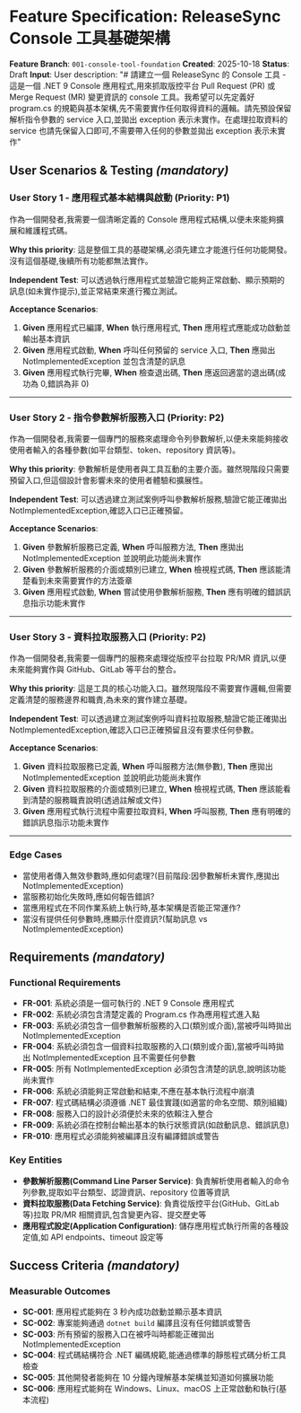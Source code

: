 # Feature Specification: ReleaseSync Console 工具基礎架構

**Feature Branch**: `001-console-tool-foundation`
**Created**: 2025-10-18
**Status**: Draft
**Input**: User description: "# 請建立一個 ReleaseSync 的 Console 工具 - 這是一個 .NET 9 Console 應用程式,用來抓取版控平台 Pull Request (PR) 或 Merge Request (MR) 變更資訊的 console 工具。我希望可以先定義好 program.cs 的規範與基本架構,先不需要實作任何取得資料的邏輯。請先預設保留解析指令參數的 service 入口,並拋出 exception 表示未實作。在處理拉取資料的 service 也請先保留入口即可,不需要帶入任何的參數並拋出 exception 表示未實作"

## User Scenarios & Testing *(mandatory)*

### User Story 1 - 應用程式基本結構與啟動 (Priority: P1)

作為一個開發者,我需要一個清晰定義的 Console 應用程式結構,以便未來能夠擴展和維護程式碼。

**Why this priority**: 這是整個工具的基礎架構,必須先建立才能進行任何功能開發。沒有這個基礎,後續所有功能都無法實作。

**Independent Test**: 可以透過執行應用程式並驗證它能夠正常啟動、顯示預期的訊息(如未實作提示),並正常結束來進行獨立測試。

**Acceptance Scenarios**:

1. **Given** 應用程式已編譯, **When** 執行應用程式, **Then** 應用程式應能成功啟動並輸出基本資訊
2. **Given** 應用程式啟動, **When** 呼叫任何預留的 service 入口, **Then** 應拋出 NotImplementedException 並包含清楚的訊息
3. **Given** 應用程式執行完畢, **When** 檢查退出碼, **Then** 應返回適當的退出碼(成功為 0,錯誤為非 0)

---

### User Story 2 - 指令參數解析服務入口 (Priority: P2)

作為一個開發者,我需要一個專門的服務來處理命令列參數解析,以便未來能夠接收使用者輸入的各種參數(如平台類型、token、repository 資訊等)。

**Why this priority**: 參數解析是使用者與工具互動的主要介面。雖然現階段只需要預留入口,但這個設計會影響未來的使用者體驗和擴展性。

**Independent Test**: 可以透過建立測試案例呼叫參數解析服務,驗證它能正確拋出 NotImplementedException,確認入口已正確預留。

**Acceptance Scenarios**:

1. **Given** 參數解析服務已定義, **When** 呼叫服務方法, **Then** 應拋出 NotImplementedException 並說明此功能尚未實作
2. **Given** 參數解析服務的介面或類別已建立, **When** 檢視程式碼, **Then** 應該能清楚看到未來需要實作的方法簽章
3. **Given** 應用程式啟動, **When** 嘗試使用參數解析服務, **Then** 應有明確的錯誤訊息指示功能未實作

---

### User Story 3 - 資料拉取服務入口 (Priority: P2)

作為一個開發者,我需要一個專門的服務來處理從版控平台拉取 PR/MR 資訊,以便未來能夠實作與 GitHub、GitLab 等平台的整合。

**Why this priority**: 這是工具的核心功能入口。雖然現階段不需要實作邏輯,但需要定義清楚的服務邊界和職責,為未來的實作建立基礎。

**Independent Test**: 可以透過建立測試案例呼叫資料拉取服務,驗證它能正確拋出 NotImplementedException,確認入口已正確預留且沒有要求任何參數。

**Acceptance Scenarios**:

1. **Given** 資料拉取服務已定義, **When** 呼叫服務方法(無參數), **Then** 應拋出 NotImplementedException 並說明此功能尚未實作
2. **Given** 資料拉取服務的介面或類別已建立, **When** 檢視程式碼, **Then** 應該能看到清楚的服務職責說明(透過註解或文件)
3. **Given** 應用程式執行流程中需要拉取資料, **When** 呼叫服務, **Then** 應有明確的錯誤訊息指示功能未實作

---

### Edge Cases

- 當使用者傳入無效參數時,應如何處理?(目前階段:因參數解析未實作,應拋出 NotImplementedException)
- 當服務初始化失敗時,應如何報告錯誤?
- 當應用程式在不同作業系統上執行時,基本架構是否能正常運作?
- 當沒有提供任何參數時,應顯示什麼資訊?(幫助訊息 vs NotImplementedException)

## Requirements *(mandatory)*

### Functional Requirements

- **FR-001**: 系統必須是一個可執行的 .NET 9 Console 應用程式
- **FR-002**: 系統必須包含清楚定義的 Program.cs 作為應用程式進入點
- **FR-003**: 系統必須包含一個參數解析服務的入口(類別或介面),當被呼叫時拋出 NotImplementedException
- **FR-004**: 系統必須包含一個資料拉取服務的入口(類別或介面),當被呼叫時拋出 NotImplementedException 且不需要任何參數
- **FR-005**: 所有 NotImplementedException 必須包含清楚的訊息,說明該功能尚未實作
- **FR-006**: 系統必須能夠正常啟動和結束,不應在基本執行流程中崩潰
- **FR-007**: 程式碼結構必須遵循 .NET 最佳實踐(如適當的命名空間、類別組織)
- **FR-008**: 服務入口的設計必須便於未來的依賴注入整合
- **FR-009**: 系統必須在控制台輸出基本的執行狀態資訊(如啟動訊息、錯誤訊息)
- **FR-010**: 應用程式必須能夠被編譯且沒有編譯錯誤或警告

### Key Entities

- **參數解析服務(Command Line Parser Service)**: 負責解析使用者輸入的命令列參數,提取如平台類型、認證資訊、repository 位置等資訊
- **資料拉取服務(Data Fetching Service)**: 負責從版控平台(GitHub、GitLab 等)拉取 PR/MR 相關資訊,包含變更內容、提交歷史等
- **應用程式設定(Application Configuration)**: 儲存應用程式執行所需的各種設定值,如 API endpoints、timeout 設定等

## Success Criteria *(mandatory)*

### Measurable Outcomes

- **SC-001**: 應用程式能夠在 3 秒內成功啟動並顯示基本資訊
- **SC-002**: 專案能夠通過 `dotnet build` 編譯且沒有任何錯誤或警告
- **SC-003**: 所有預留的服務入口在被呼叫時都能正確拋出 NotImplementedException
- **SC-004**: 程式碼結構符合 .NET 編碼規範,能通過標準的靜態程式碼分析工具檢查
- **SC-005**: 其他開發者能夠在 10 分鐘內理解基本架構並知道如何擴展功能
- **SC-006**: 應用程式能夠在 Windows、Linux、macOS 上正常啟動和執行(基本流程)
